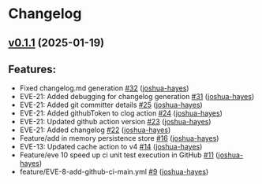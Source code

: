 # Changelog

## [v0.1.1](https://github.com/joshua-hayes/Eventum/tree/v0.1.1) (2025-01-19)

## Features:

- Fixed changelog.md generation [\#32](https://github.com/joshua-hayes/Eventum/pull/32) ([joshua-hayes](https://github.com/joshua-hayes))
- EVE-21: Added debugging for changelog generation [\#31](https://github.com/joshua-hayes/Eventum/pull/31) ([joshua-hayes](https://github.com/joshua-hayes))
- EVE-21: Added git committer details [\#25](https://github.com/joshua-hayes/Eventum/pull/25) ([joshua-hayes](https://github.com/joshua-hayes))
- EVE-21: Added githubToken to clog action [\#24](https://github.com/joshua-hayes/Eventum/pull/24) ([joshua-hayes](https://github.com/joshua-hayes))
- EVE-21: Updated github action version [\#23](https://github.com/joshua-hayes/Eventum/pull/23) ([joshua-hayes](https://github.com/joshua-hayes))
- EVE-21: Added changelog [\#22](https://github.com/joshua-hayes/Eventum/pull/22) ([joshua-hayes](https://github.com/joshua-hayes))
- Feature/add in memory persistence store [\#16](https://github.com/joshua-hayes/Eventum/pull/16) ([joshua-hayes](https://github.com/joshua-hayes))
- EVE-13: Updated cache action to v4 [\#14](https://github.com/joshua-hayes/Eventum/pull/14) ([joshua-hayes](https://github.com/joshua-hayes))
- Feature/eve 10 speed up ci unit test execution in GitHub [\#11](https://github.com/joshua-hayes/Eventum/pull/11) ([joshua-hayes](https://github.com/joshua-hayes))
- feature/EVE-8-add-github-ci-main.yml [\#9](https://github.com/joshua-hayes/Eventum/pull/9) ([joshua-hayes](https://github.com/joshua-hayes))



